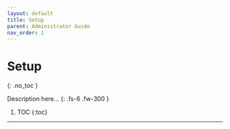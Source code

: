 ```yaml
---
layout: default
title: Setup
parent: Administrator Guide
nav_order: 1
---
```


# Setup
{: .no_toc }


Description here...
{: .fs-6 .fw-300 }

1. TOC
{:toc}

---